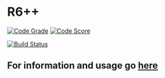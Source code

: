 # R6++
[![Code Grade](https://www.code-inspector.com/project/484/status/svg)](https://www.code-inspector.com)
[![Code Score](https://www.code-inspector.com/project/484/score/svg)](https://www.code-inspector.com)

[![Build Status](https://travis-ci.org/AmFobes/R6pp.svg?branch=master)](https://travis-ci.org/AmFobes/R6pp)
## For information and usage go [here](https://amfobes.github.io/R6pp/)
